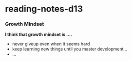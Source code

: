# reading-notes-d13

### Growth Mindset
**I think that growth mindset is ....**

* never giveup even when it seems hard
* keep learning new things until you master development .. 
* ... 
